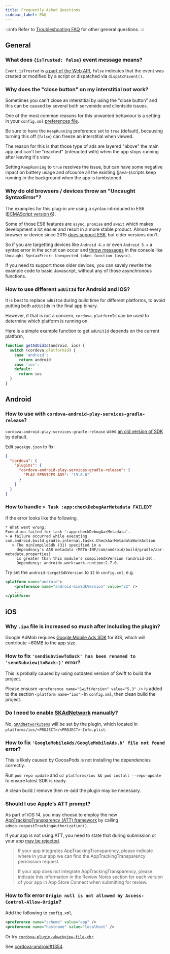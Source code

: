 ```yaml
---
title: Frequently Asked Questions
sidebar_label: FAQ
---
```


:::info
Refer to [Troubleshooting FAQ](../troubleshooting) for other general questions.
:::

## General

### What does `{isTrusted: false}` event message means?

`Event.isTrusted` is [a part of the Web API](https://developer.mozilla.org/en-US/docs/Web/API/Event/isTrusted), `false` indicates that the event was created or modified by a script or dispatched via `dispatchEvent()`.

### Why does the "close button" on my interstitial not work?

Sometimes you can't close an interstitial by using the "close button" and this can be caused by several both serverside and clientside issues.

One of the most common reasons for this unwanted behaviour is a setting in your `config.xml` [preferences file](https://cordova.apache.org/docs/en/10.x/config_ref/index.html).

Be sure to have the `KeepRunning` preference set to `true` (default), becausing turning this off (`false`) can freeze an interstitial when viewed.

The reason for this is that those type of ads are layered "above" the main app and can't be "reached" (interacted with) when the app stops running after leaving it's view.

Setting `KeepRunning` to `true` resolves the issue, but can have some negative inpact on battery usage and ofcourse all the existing (java-)scripts keep running in the background when the app is tombstoned.

### Why do old browsers / devices throw an "Uncaught SyntaxError"?

The examples for this plug-in are using a syntax introduced in ES6 ([ECMAScript version 6](https://en.wikipedia.org/wiki/ECMAScript)).

Some of those ES6 features are `async`, `promise` and `await` which makes development a lot easier and result in a more stable product. Almost every browser or device since 2015 [does support ES6](https://caniuse.com/async-functions), but older versions don't.

So if you are targetting devices like `Android 4.x` or even `Android 5.x` a syntax error in the script can occur and [throw messages](https://stackoverflow.com/questions/40492609) in the console like `Uncaught SyntaxError: Unexpected token function (async)`.

If you need to support those older devices, you can savely rewrite the example code to basic Javascript, without any of those asynchronous functions.

### How to use different `adUitId` for Android and iOS?

It is best to replace `adUitId` during build time for different platforms, to avoid putting both `adUitId`s in the final app binary.

However, if that is not a concern, `cordova.platformId` can be used to determine which platform is running on.

Here is a simple example function to get `adUnitId` depends on the current platform,

```js
function getAdUidId(android, ios) {
  switch (cordova.platformId) {
    case 'android':
      return android
    case 'ios':
    default:
      return ios
  }
}
```

## Android

### How to use with `cordova-android-play-services-gradle-release`?

`cordova-android-play-services-gradle-release` uses [an old version of SDK](https://github.com/dpa99c/cordova-android-play-services-gradle-release/blob/master/plugin.xml#L21) by default.

Edit `pacakge.json` to fix:
```json
{
  "cordova": {
    "plugins": {
      "cordova-android-play-services-gradle-release": {
        "PLAY-SERVICES-ADS": "19.8.0"
      }
    }
  }
}
```
### How to handle `> Task :app:checkDebugAarMetadata FAILED`?

If the error looks like the following,

```
* What went wrong:
Execution failed for task ':app:checkDebugAarMetadata'.
> A failure occurred while executing com.android.build.gradle.internal.tasks.CheckAarMetadataWorkAction
   > The minCompileSdk (31) specified in a
     dependency's AAR metadata (META-INF/com/android/build/gradle/aar-metadata.properties)
     is greater than this module's compileSdkVersion (android-30).
     Dependency: androidx.work:work-runtime:2.7.0.
```

Try set the `android-targetSdkVersion` to `32` in `config.xml`, e.g.

```xml
<platform name="android">
    <preference name="android-minSdkVersion" value="32" />
    ...
</platform>
```


## iOS

### Why `.ipa` file is increased so much after including the plugin?

Google AdMob requires [Google Mobile Ads SDK](https://developers.google.com/admob/ios/download) for iOS, which will contribute ~60MB to the app size.

### How to fix `'sendSubviewToBack' has been renamed to 'sendSubview(toBack:)'` error?

This is probally caused by using outdated version of Swift to build the project.

Please ensusre `<preference name="SwiftVersion" value="5.3" />` is added to the section `<platform name="ios">` in `config.xml`, then clean build the project.

### Do I need to enable [SKAdNetwork](https://developers.google.com/admob/ios/ios14#skadnetwork) manually?

No, [`SKAdNetworkItems`](https://github.com/admob-plus/admob-plus/blob/master/packages/cordova/plugin.xml#L87) will be set by the plugin, which located in `platforms/ios/<PROJECT>/<PROJECT>-Info.plist`.

### How to fix `'GoogleMobileAds/GoogleMobileAds.h' file not found` error?

This is likely caused by CocoaPods is not installing the dependencies correctly.

Run `pod repo update` and `cd platforms/ios && pod install --repo-update` to ensure latest SDK is ready.

A clean build / remove then re-add the plugin may be necessary.

### Should I use Apple’s ATT prompt?

As part of iOS 14, you may choose to employ the new [AppTrackingTransparency (ATT) framework](https://developer.apple.com/documentation/apptrackingtransparency) by calling `admob.requestTrackingAuthorization()`.

If your app is not using ATT, you need to state that during submission or your app [may be rejected](https://github.com/admob-plus/admob-plus/issues/241).

> If your app integrates AppTrackingTransparency, please indicate where in your app we can find the AppTrackingTransparency permission request.
>
> If your app does not integrate AppTrackingTransparency, please indicate this information in the Review Notes section for each version of your app in App Store Connect when submitting for review.

### How to fix error `Origin null is not allowed by Access-Control-Allow-Origin`?

Add the following to `config.xml`,

```xml
<preference name="scheme" value="app" />
<preference name="hostname" value="localhost" />
```

Or try [`cordova-plugin-wkwebview-file-xhr`](https://www.npmjs.com/package/cordova-plugin-wkwebview-file-xhr).

See [cordova-android#1354](https://github.com/apache/cordova-android/issues/1354#issuecomment-921752541).

